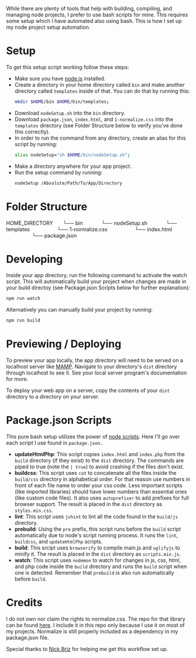 While there are plenty of tools that help with building, compiling, and managing node projects, I prefer to use bash scripts for mine. This requires some setup which I have automated also using bash. This is how I set up my node project setup automation.

# Setup
To get this setup script working follow these steps:
* Make sure you have [node.js](https://nodejs.org/en/) installed.
* Create a directory in your home directory called `bin` and make another directory called `templates` inside of that. You can do that by running this:
    ```bash
    mkdir $HOME/bin $HOME/bin/templates;
    ```
* Download `nodeSetup.sh` into the `bin` directory.
* Download `package.json`, `index.html`, and `1-normalize.css` into the `templates` directory (see Folder Structure below to verify you've done this correctly).
* In order to run the command from any directory, create an alias for this script by running:
    ```bash
    alias nodeSetup="sh $HOME/bin/nodeSetup.sh";
    ```
* Make a directory anywhere for your app project.
* Run the setup command by running: 
    ```bash
    nodeSetup /Absolute/Path/To/App/Directory
    ```
    
# Folder Structure
HOME_DIRECTORY
&nbsp;&nbsp;&nbsp;&nbsp;&nbsp;&nbsp;└── bin
&nbsp;&nbsp;&nbsp;&nbsp;&nbsp;&nbsp;&nbsp;&nbsp;&nbsp;&nbsp;&nbsp;&nbsp;└── nodeSetup.sh
&nbsp;&nbsp;&nbsp;&nbsp;&nbsp;&nbsp;&nbsp;&nbsp;&nbsp;&nbsp;&nbsp;&nbsp;└── templates
&nbsp;&nbsp;&nbsp;&nbsp;&nbsp;&nbsp;&nbsp;&nbsp;&nbsp;&nbsp;&nbsp;&nbsp;&nbsp;&nbsp;&nbsp;&nbsp;&nbsp;&nbsp;└── 1-normalize.css
&nbsp;&nbsp;&nbsp;&nbsp;&nbsp;&nbsp;&nbsp;&nbsp;&nbsp;&nbsp;&nbsp;&nbsp;&nbsp;&nbsp;&nbsp;&nbsp;&nbsp;&nbsp;└── index.html
&nbsp;&nbsp;&nbsp;&nbsp;&nbsp;&nbsp;&nbsp;&nbsp;&nbsp;&nbsp;&nbsp;&nbsp;&nbsp;&nbsp;&nbsp;&nbsp;&nbsp;&nbsp;└── package.json

# Developing
Inside your app directory, run the following command to activate the watch script. This will automatically build your project when changes are made in your build directoy (see Package.json Scripts below for further explanation): 
```bash
npm run watch
```
Alternatively you can manually build your project by running:
```bash
npm run build
```

# Previewing / Deploying
To preview your app locally, the app directory will need to be served on a localhost server like [MAMP](https://www.mamp.info/en/). Navigate to your directory's `dist` directory through localhost to see it. See your local server program's documentation for more.

To deploy your web app on a server, copy the contents of your `dist` directory to a directory on your server.

# Package.json Scripts
This pure bash setup utilizes the power of [node scripts](https://docs.npmjs.com/misc/scripts). Here I'll go over each script I use found in `package.json.`
* **updateHtmlPhp**: This script copies `index.html` and `index.php` from the `build` directory (if they exist) to the `dist` directory. The commands are piped to true (note the `| true`) to avoid crashing if the files don't exist.
* **buildcss**: This script uses `cat` to concatenate all the files inside the `build/css` directory in alphabetical order. For that reason use numbers in front of each file name to order your css code. Less important scripts (like imported libraries) should have lower numbers than essential ones (like custom code files). It also uses `autoprefixer` to add prefixes for full browser support. The result is placed in the `dist` directory as `styles.min.css`.
* **lint**: This script uses `jshint` to lint all the code found in the `build/js` directory.
* **prebuild**: Using the `pre` prefix, this script runs before the `build` script automatically due to node's script running process. It runs the `lint`, `buildcss`, and `updateHtmlPhp` scripts. 
* **build**: This srcipt uses `browserify` to compile main.js and `uglifyjs` to minify it. The result is placed in the `dist` directory as `scripts.min.js`.
* **watch**: This script uses `nodemon` to watch for changes in js, css, html, and php code inside the `build` directory and runs the `build` script when one is detected. Remember that `prebuild` is also run automatically before `build`.

# Credits
I do not own nor claim the rights to normalize.css. The repo for that library can be found [here](https://necolas.github.io/normalize.css/). I include it in this repo only because I use it on most of my projects. Normalize is still properly included as a dependency in my package.json file.

Special thanks to [Nick Briz](https://github.com/nbriz) for helping me get this workflow set up.
